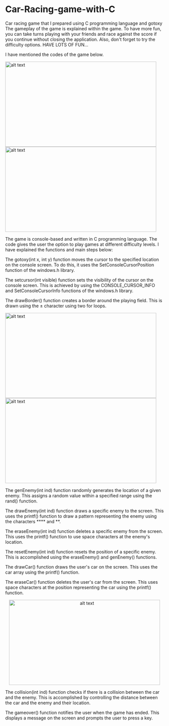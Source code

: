 # Car-Racing-game-with-C
Car racing game that I prepared using C programming language and gotoxy
  The gameplay of the game is explained within the game. To have more fun, you can take turns playing with your friends and race against the score if you continue without closing the application. Also, don't forget to try the difficulty options.
HAVE LOTS OF FUN...

I have mentioned the codes of the game below.

<img src="https://github.com/MertErenKekuc/Car-Racing-game-with-C/assets/92688288/08ae6fb3-bb0a-4224-a56d-1d63f79071e7)https://github.com/MertErenKekuc/Car-Racing-game-with-C/assets/92688288/08ae6fb3-bb0a-4224-a56d-1d63f79071e7" alt="alt text" width="480" height="270">
<img src="https://github.com/MertErenKekuc/Car-Racing-game-with-C/assets/92688288/eeb214a0-e806-47c6-8d8f-0ccaaddc0c70" alt="alt text" width="480" height="270">

<p></p>

The game is console-based and written in C programming language. The code gives the user the option to play games at different difficulty levels. I have explained the functions and main steps below:

The gotoxy(int x, int y) function moves the cursor to the specified location on the console screen. To do this, it uses the SetConsoleCursorPosition function of the windows.h library.

The setcursor(int visible) function sets the visibility of the cursor on the console screen. This is achieved by using the CONSOLE_CURSOR_INFO and SetConsoleCursorInfo functions of the windows.h library.

The drawBorder() function creates a border around the playing field. This is drawn using the ± character using two for loops.
 <p></p>

<img src="https://github.com/MertErenKekuc/Car-Racing-game-with-C/assets/92688288/c617cb1b-ce2c-47f3-8f75-dde054c9d39d" alt="alt text" width="480" height="270">
<img src="https://github.com/MertErenKekuc/Car-Racing-game-with-C/assets/92688288/99a64537-8869-44c9-94b5-573b6464cc1d" alt="alt text" width="480" height="270">

<p></p>

The genEnemy(int ind) function randomly generates the location of a given enemy. This assigns a random value within a specified range using the rand() function.

The drawEnemy(int ind) function draws a specific enemy to the screen. This uses the printf() function to draw a pattern representing the enemy using the characters **** and **.

The eraseEnemy(int ind) function deletes a specific enemy from the screen. This uses the printf() function to use space characters at the enemy's location.

The resetEnemy(int ind) function resets the position of a specific enemy. This is accomplished using the eraseEnemy() and genEnemy() functions.

The drawCar() function draws the user's car on the screen. This uses the car array using the printf() function.

The eraseCar() function deletes the user's car from the screen. This uses space characters at the position representing the car using the printf() function.


 <p align="center">
  <img src="https://github.com/MertErenKekuc/Car-Racing-game-with-C/assets/92688288/91e0e8e5-6036-4952-a4d9-f1473543cafa" alt="alt text" width="480" height="270">
</p>

<p></p>

The collision(int ind) function checks if there is a collision between the car and the enemy. This is accomplished by controlling the distance between the car and the enemy and their location.

The gameover() function notifies the user when the game has ended. This displays a message on the screen and prompts the user to press a key.





